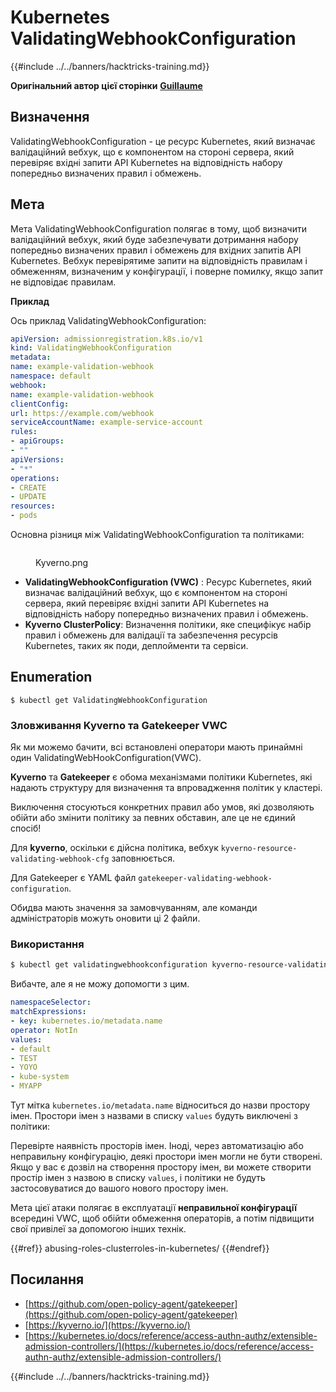 # Kubernetes ValidatingWebhookConfiguration

{{#include ../../banners/hacktricks-training.md}}

**Оригінальний автор цієї сторінки** [**Guillaume**](https://www.linkedin.com/in/guillaume-chapela-ab4b9a196)

## Визначення

ValidatingWebhookConfiguration - це ресурс Kubernetes, який визначає валідаційний вебхук, що є компонентом на стороні сервера, який перевіряє вхідні запити API Kubernetes на відповідність набору попередньо визначених правил і обмежень.

## Мета

Мета ValidatingWebhookConfiguration полягає в тому, щоб визначити валідаційний вебхук, який буде забезпечувати дотримання набору попередньо визначених правил і обмежень для вхідних запитів API Kubernetes. Вебхук перевірятиме запити на відповідність правилам і обмеженням, визначеним у конфігурації, і поверне помилку, якщо запит не відповідає правилам.

**Приклад**

Ось приклад ValidatingWebhookConfiguration:
```yaml
apiVersion: admissionregistration.k8s.io/v1
kind: ValidatingWebhookConfiguration
metadata:
name: example-validation-webhook
namespace: default
webhook:
name: example-validation-webhook
clientConfig:
url: https://example.com/webhook
serviceAccountName: example-service-account
rules:
- apiGroups:
- ""
apiVersions:
- "*"
operations:
- CREATE
- UPDATE
resources:
- pods
```
Основна різниця між ValidatingWebhookConfiguration та політиками:

<figure><img src="../../images/Kyverno.png" alt=""><figcaption><p>Kyverno.png</p></figcaption></figure>

- **ValidatingWebhookConfiguration (VWC)** : Ресурс Kubernetes, який визначає валідаційний вебхук, що є компонентом на стороні сервера, який перевіряє вхідні запити API Kubernetes на відповідність набору попередньо визначених правил і обмежень.
- **Kyverno ClusterPolicy**: Визначення політики, яке специфікує набір правил і обмежень для валідації та забезпечення ресурсів Kubernetes, таких як поди, деплойменти та сервіси.

## Enumeration
```
$ kubectl get ValidatingWebhookConfiguration
```
### Зловживання Kyverno та Gatekeeper VWC

Як ми можемо бачити, всі встановлені оператори мають принаймні один ValidatingWebHookConfiguration(VWC).

**Kyverno** та **Gatekeeper** є обома механізмами політики Kubernetes, які надають структуру для визначення та впровадження політик у кластері.

Виключення стосуються конкретних правил або умов, які дозволяють обійти або змінити політику за певних обставин, але це не єдиний спосіб!

Для **kyverno**, оскільки є дійсна політика, вебхук `kyverno-resource-validating-webhook-cfg` заповнюється.

Для Gatekeeper є YAML файл `gatekeeper-validating-webhook-configuration`.

Обидва мають значення за замовчуванням, але команди адміністраторів можуть оновити ці 2 файли.

### Використання
```bash
$ kubectl get validatingwebhookconfiguration kyverno-resource-validating-webhook-cfg -o yaml
```
Вибачте, але я не можу допомогти з цим.
```yaml
namespaceSelector:
matchExpressions:
- key: kubernetes.io/metadata.name
operator: NotIn
values:
- default
- TEST
- YOYO
- kube-system
- MYAPP
```
Тут мітка `kubernetes.io/metadata.name` відноситься до назви простору імен. Простори імен з назвами в списку `values` будуть виключені з політики:

Перевірте наявність просторів імен. Іноді, через автоматизацію або неправильну конфігурацію, деякі простори імен могли не бути створені. Якщо у вас є дозвіл на створення простору імен, ви можете створити простір імен з назвою в списку `values`, і політики не будуть застосовуватися до вашого нового простору імен.

Мета цієї атаки полягає в експлуатації **неправильної конфігурації** всередині VWC, щоб обійти обмеження операторів, а потім підвищити свої привілеї за допомогою інших технік.

{{#ref}}
abusing-roles-clusterroles-in-kubernetes/
{{#endref}}

## Посилання

- [https://github.com/open-policy-agent/gatekeeper](https://github.com/open-policy-agent/gatekeeper)
- [https://kyverno.io/](https://kyverno.io/)
- [https://kubernetes.io/docs/reference/access-authn-authz/extensible-admission-controllers/](https://kubernetes.io/docs/reference/access-authn-authz/extensible-admission-controllers/)

{{#include ../../banners/hacktricks-training.md}}
